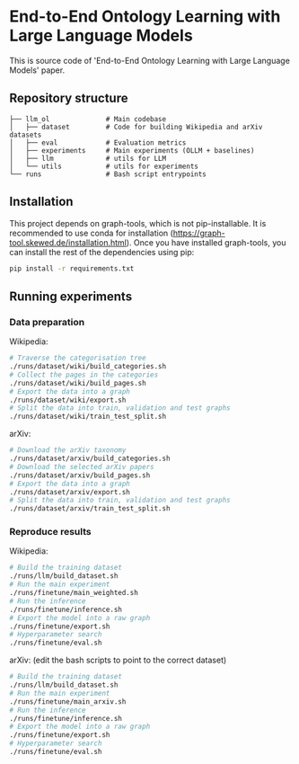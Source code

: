 # End-to-End Ontology Learning with Large Language Models

This is source code of 'End-to-End Ontology Learning with Large Language Models' paper.

## Repository structure

```.
├── llm_ol              # Main codebase
│   ├── dataset         # Code for building Wikipedia and arXiv datasets
│   ├── eval            # Evaluation metrics
│   ├── experiments     # Main experiments (OLLM + baselines)
│   ├── llm             # utils for LLM
│   └── utils           # utils for experiments
└── runs                # Bash script entrypoints
```

## Installation

This project depends on graph-tools, which is not pip-installable. It is recommended to use conda for installation (https://graph-tool.skewed.de/installation.html). Once you have installed graph-tools, you can install the rest of the dependencies using pip:
```bash
pip install -r requirements.txt
```

## Running experiments

### Data preparation

Wikipedia:
```bash
# Traverse the categorisation tree
./runs/dataset/wiki/build_categories.sh
# Collect the pages in the categories
./runs/dataset/wiki/build_pages.sh
# Export the data into a graph
./runs/dataset/wiki/export.sh
# Split the data into train, validation and test graphs
./runs/dataset/wiki/train_test_split.sh
```

arXiv:
```bash
# Download the arXiv taxonomy
./runs/dataset/arxiv/build_categories.sh
# Download the selected arXiv papers
./runs/dataset/arxiv/build_pages.sh
# Export the data into a graph
./runs/dataset/arxiv/export.sh
# Split the data into train, validation and test graphs
./runs/dataset/arxiv/train_test_split.sh
```

### Reproduce results

Wikipedia:
```bash
# Build the training dataset
./runs/llm/build_dataset.sh
# Run the main experiment
./runs/finetune/main_weighted.sh
# Run the inference
./runs/finetune/inference.sh
# Export the model into a raw graph
./runs/finetune/export.sh         
# Hyperparameter search
./runs/finetune/eval.sh
```

arXiv: (edit the bash scripts to point to the correct dataset)
```bash
# Build the training dataset
./runs/llm/build_dataset.sh
# Run the main experiment
./runs/finetune/main_arxiv.sh
# Run the inference
./runs/finetune/inference.sh
# Export the model into a raw graph
./runs/finetune/export.sh         
# Hyperparameter search
./runs/finetune/eval.sh
```